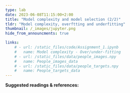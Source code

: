 ```yaml
---
type: lab
date: 2023-06-08T11:15:00+2:00
title: "Model complexity and model selection (2/2)"
tldr: "Model complexity, overftting and underfitting"
thumbnail: /_images/jupyter.png
hide_from_announcments: true

links: 
    # - url: /static_files/code/Assignment_1.ipynb
    #   name: Model complexity - Over/under-fitting
    # - url: /static_files/data/people_images.npy
    #   name: People_images_data
    # - url: /static_files/data/people_targets.npy
    #   name: People_targets_data
---
```

**Suggested readings & references:**
